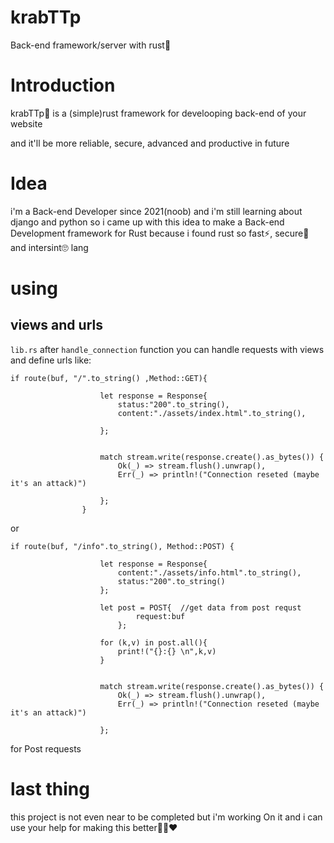 # krabTTp
Back-end framework/server with rust🦀


# Introduction
krabTTp🦀 is a (simple)rust framework for develooping back-end of your website

and it'll be more reliable, secure, advanced and productive in future


# Idea
i'm a Back-end Developer since 2021(noob) and i'm still learning about django and python so i came up with this idea to make a Back-end Development framework for Rust 
because i found rust so fast⚡, secure🔐 and intersint🙄 lang

# using


## views and urls
`lib.rs` after `handle_connection` function you can handle requests with views and define urls like:
```
if route(buf, "/".to_string() ,Method::GET){

                    let response = Response{
                        status:"200".to_string(),
                        content:"./assets/index.html".to_string(),
                        
                    };

                                       
                    match stream.write(response.create().as_bytes()) {
                        Ok(_) => stream.flush().unwrap(),
                        Err(_) => println!("Connection reseted (maybe it's an attack)")

                    };
                }
```
or
```
if route(buf, "/info".to_string(), Method::POST) {
                    
                    let response = Response{
                        content:"./assets/info.html".to_string(),
                        status:"200".to_string()
                    };

                    let post = POST{  //get data from post requst
                            request:buf
                        };
                    
                    for (k,v) in post.all(){
                        print!("{}:{} \n",k,v)
                    }
                    

                    match stream.write(response.create().as_bytes()) {
                        Ok(_) => stream.flush().unwrap(),
                        Err(_) => println!("Connection reseted (maybe it's an attack)")

                    };
```
for Post requests

# last thing
this project is not even near to be completed but i'm working On it 
and i can use your help for making this better💚🤍❤
